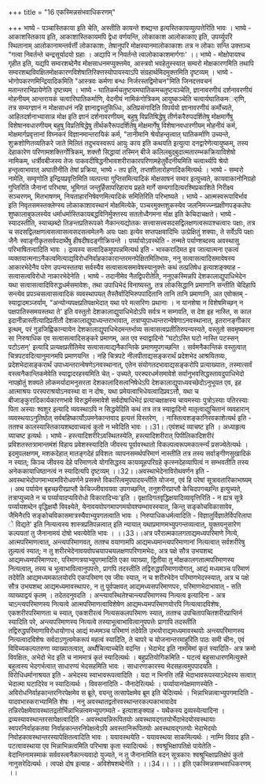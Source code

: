 +++
title = "16 एकस्मिन्नसंभवाधिकरणम्"

+++
भाष्ये - पञ्चास्तिकाया इति चेति, अस्तीति कायन्ते शब्द्यन्त इत्यस्तिकायव्युत्पत्तेरिति भावः । भाष्ये - आकाशस्तिकाय इति, आकाशास्तिकायमपि द्वेधा वर्णयन्ति, लोकाकाश आलोकाकाए इति, उपर्य्युपरि स्थितानाम् आलोकानामन्तर्वर्त्ती लोकाकाशः, तेषानुपरि मोक्षस्यानमालोकाकाशः तत्र न लोकाः सन्ति उक्त्तञ्च "गत्वा निवर्तन्ते चन्द्रसूर्यादयो ग्रहाः । अद्यापि न निवर्तन्ते त्वालोकाकाशमार्गगाः' ।। भाष्ये - मोक्षोपायश्च गृहीत इति, यद्यपि सम्वरशब्देनैव मोक्षसाधनमप्युक्त्तमेव, आस्त्रवो भवहेतुस्स्यात् सम्वरो मोक्षकारणमिति तथापि सम्वरशब्दविवक्षितमोक्षकारणविशेषातिरिक्त्तस्योपायस्याऽपि संग्रहार्थमिदमुक्त्तमिति दृष्टव्यम् । भाष्ये - भोगोपकरणमिन्द्रियादिकमिति "आस्त्रवः कर्मणा बन्धः निर्जरस्तद्विमोचन"मिति जिनदत्तवचनं मतान्तराभिप्रायेणेति दृष्टव्यम् । भाष्ये - घातिकर्मचतुष्टयमघातिकमचतुष्टयञ्चेति, ज्ञानावरणीयं दर्शनावरणीयं मोहनीयम् आन्तरायकं चत्वारिघातिकर्माणि, वेदनीयं नामिकंगोत्रिकम् आयुष्कञ्चेति चत्वार्यघातिकमर्ाणि, तत्र सम्यग्ज्ञानं न मोक्षसाधनं नहि ज्ञानाद्वस्तुसिध्धिः, अतिप्रसंगादिति विपर्ययो ज्ञानावरणीयं कर्मोच्यते, आहितदर्शनाभ्यासान्न मोक्ष इति ज्ञानं दर्शनावरणीयम्, बहुषु विप्रतिषिद्धेषु तीर्णकरैरुपदर्शितेषु मोक्षमार्गेषु विशेषानवधारणीयम् बहुषु विप्रतिषिद्धेषु तीर्थकरैरूपदर्शितेषु मोक्षमार्गेषु विशेषानवधारणीयम् मोहनीयं कर्म, मोक्षमार्गप्रवृत्तानां विघ्नकरं विज्ञानमान्तरायिकं कर्म, "तानीमानि श्रेयोहन्तृत्वात् घातिकर्माणि उच्यन्ते, शुक्रशोणितव्यतिकरे जाते मिलितं तदुभयस्वरूपं आयुः काय इति कथयति इत्युत्पा दनद्वारेणेत्यायुष्कम्, तस्य देहाकारेण परिणामशक्त्तिर्गोत्रिकम्, शक्त्तौ सिद्धायां तस्मिन् बीजे कलिलबुद्बुदात्मतारम्भकक्रियाविशेषो नामिकम्, धर्त्रीवबीजस्य तेजः पाकवदीषिद्धनीभावशरीराकारपरिणामहेतुर्वेदनीयमिति चत्वार्थ्यपि श्रेयो हन्तृत्वाभावात् अघातीनीति तेषां प्रक्रिया, भाष्ये - तप इति, तप्तशीलारोहणादिकमित्यर्थः । भाष्ये - सम्वरो नामेति, सम्वृणोति इन्द्रियप्रवृत्तिमिति व्यत्पत्त्या गुप्तिसमित्यादिकं मोक्षसाषनं सम्वर इत्युच्यते, कायवाकानोनिग्रहो गुप्तिरिति जैनानां परिभाषा, भूमिगतं जन्तुर्हिसापरिहाराय प्रहते मार्गे सम्यगादित्यरश्मिप्रकाशिते निरीक्ष्य सञ्चरणम्, मितभाषणम्, नियताहारनिषेवणमित्यादिकं समितिरिति परिभाष्यते । भाष्ये - आत्मस्वरूपाविर्भाव इति निवृतसमस्तक्लेण्स्य लोकाकाशावस्थानं मोक्षमित्येके, पञ्चरमुक्त्तशुकस्येव जलनिमज्ज्नप्रक्षीणपङ्कलेपः शुष्कालाबुफलस्येव धर्माधर्मास्तिकायबद्धविनिर्मुक्त्तस्य सततोध्वैगमना मोक्ष इति केचिदाचक्षते। भाष्ये - स्यादस्तीति, स्याच्छब्दो तिङन्तप्रतिरूपको नैकान्त्यद्योतकः सत्त्वासत्त्वसदसद्विलक्षणत्वरूपाश्चत्वारः पक्षाः, तत्र च सदसद्विलक्षणत्वसत्वासत्वसदसत्वमेलनैः अयः पक्षाः इत्येव सप्तपक्षवादिभिः उत्प्रेक्षितुं शक्याः, ते सर्वेऽपि पक्षाः जैनैः स्वाङ्गीकृतसर्वपदार्थेषु हीषदीषदङ्गीक्रियन्ते । पर्य्यायोऽवस्थेति - तन्मते पर्याण्शब्दस्य अवस्थासु परिभाषितत्वादिति भावः । द्रव्यस्य सत्वादिकमुपपन्नमित्यर्थ इति - भास्करादिमत इव जात्यात्मना एकत्वं व्यक्तयात्मनाऽनैकत्वमित्याद्यविरोधनिर्वाहकाकारान्तरमनपेक्षितमितिभावः, ननु सत्वासत्वादिसमावेषस्य आकारभेदेनैव परेण उपन्यस्ततया सर्वस्यैव सत्वासत्वसमावेषस्यानुक्त्तेः कथं तत्प्रतिषेध इत्याशङ्क्याह - सत्वासत्वविरोधो नाकारभेदेनेति । भाष्ये - तदानीमेव नैतद्विपरीतेति, ननुएकस्मिन्नपि देशकालाद्युपाधिभेदेन यथा सत्वासत्वादिविरुद्धधर्मसमावेशः, तथा उपाधिभेदं विनाष्यस्तु, तत्र लोकसिद्धानि प्रमाणानि सन्तीति चेदिहापि सन्त्येव प्रपञ्चसत्वासत्वादिकं व्यवस्थापयत् तैस्तैर्वादिभिरुपपादितानि तानि तानि प्रमाणानि, अत एवोक्तम् - स्याद्वादमञ्जर्याम्, "अन्योन्यपक्षप्रतिपक्षभेदात् यथा परे मत्सरिणः प्रथानाः । न यानशेषा न विशेषमिच्छन् न पक्षपातिस्समयस्तथा ते' इति वस्तुतो देशकालाद्युपाधिभेदोऽपि सर्वत्र न सम्गवति, स देश इह नास्ति, स काल इदानीन्नास्तीत्यादिप्रतीतौ देशकालाद्युपाध्यन्तराभावात्, तत्राप्युपाध्यन्तरान्वेषेणाऽनवस्थानात्, इतरानङ्गीकार इत्थम्, परं गुडजिह्विकान्यायेन देशकालाद्युपाधिभेदमन्तर्भाव्य सत्वासत्वप्रतीतिरुपन्यस्यते, वस्तुतो सवमृष्यमाना सा निरुषाधिक एव सत्वासत्वादिसङ्करे प्रमाणम्, अत एव स्याद्वादिनो "घटोऽस्ति घटो नास्ति पटस्सन् पटोऽसन्' इत्यादि प्रत्यक्षप्रतीतिमेव सत्वासत्वाद्यनैकान्तिके प्रमाणमुपगच्छन्ति । सर्वमनैकान्तिकं वस्तुत्वात् चित्रपटवदित्यानुमानमपि प्रमाणयन्ति । नहि चित्रपटे नीलपीताद्यसङ्करार्थं प्रदेशभेद आश्रयितव्यः, प्रदेशभेदासङ्करार्थं उपाध्यन्तरान्वेषणेऽनवस्थानात्, एतेन संयोगतदभावाद्यसङ्करोपि प्रत्याख्यातः, तस्मात्सर्वं वस्त्वनैकान्तिकमेवेति स्याद्वादरहस्यमिति चेत् - उच्यते, परस्परधर्मसमावेशे सर्वानुभवसिद्धस्तावदुपाधिभेदो नापह्रोतुं शक्यते लोकमर्यादामनुसरता देशकालादिसत्वनिषेधेऽपि देशकालाद्युपाध्यवच्छेदोऽनुभूयत एव, इह आत्माश्रयः परस्पराश्रयोऽनवस्था वा न दोषः, यथा प्रमेयत्वाभिधेयत्वादिप्रवऽत्तौ, यथा च बीजाङ्कुरादिकार्यकारणभावे विरुद्धर्मसमावेशे सर्वदोषाधिभेदं प्रत्याचक्षाक्षस्य चायमस्याः पुत्रोऽस्याः पतिरस्याः पिता अस्याः श्वशुर इत्यादि व्यवस्थाऽपि न सिद्धयेदिति कथं तत्र तत्र स्याद्वादिनो मातृत्वाद्युचितानं व्यवहारान् व्यवस्थयाऽनुतिष्ठेत् सर्वबहिष्कार्योऽपमनेकान्तवाद इत्यत्तं विस्तरेण, । नास्तित्वशङ्कानिरवकाशेत्यर्थ इति - ततश्च कालस्यास्तिकायशब्दवाच्यत्वं कुतो न भवेदिति भावः ।।31।।एवंशब्दं व्याचष्ट इति । अध्याहृत्य व्याचष्ट इत्यर्थः । भाष्ये - हस्त्यादिशरीरेऽवस्थितस्येति, हस्त्यादिशरीरात् पिपीलिकादिशरीरं प्रविशतस्तत्रामान्तमंशं विहाय प्रवेशस्स्यादिति जीवस्य पूर्वावस्थातो विकल्पत्वरूपमकार्त्स्न्यं प्रसज्येतेत्यर्थः । इदमुपलक्षणम्, मशकदेहात् मातङ्गदेहं प्रविशतः व्यापनसमर्थपरिमाणं नास्तीति तत्र तस्य सर्वाङ्गीणसुखादिकं न स्यात्; किञ्च जीवस्य देहे परिमाणत्वे योगसिद्धस्य कायव्यूहपरिग्रहे कृत्स्नदेहव्यापित्वं न सम्भवतीति तस्य अनेककायाधिष्ठानत्वं न स्यादित्यपि दृष्टव्यम् ।।32।।अवस्थाभेदेनाविरोथवर्णन इति - अवस्थाभेदोपगमाभ्यामविरोधवर्णने प्रसक्त्ते विकारित्वमुपपादयन्तीति योजना, एवं हि परेषां सूत्रावतारिकाभाष्यम् । अथ पर्यायेन बृहच्छरीरप्राप्तौ केचिज्जीवावयवा उपगच्छन्ति, तनुशरीरप्राप्तौ केचिदपगच्छन्ति इत्युच्यते, तत्राप्युच्यते न च पर्य्यायादप्यविरोधो विकारादिभ्यः'इति । वृक्षादिगतवृद्धिक्षयादिव्यावृत्तिरिति - न ह्यत्र सूत्रे पर्य्यायशब्देन वृद्धिक्षयौ विवक्ष्येते, येनावयवोपगमापगमयोवश्यम्भावस्स्यात्, किन्तु सङ्कोचविकासावेव, जैमिनैरपि सङ्कोचविकासमात्रस्यैवाभ्युपगतत्वाति भावः । निरुपाधिकधर्मत्वादिति - विज्ञातुर्विज्ञातेर्विपरिलापा े विद्यते' इति नित्यत्वस्य शास्त्रप्रतिपन्नत्वात् इति न्यायात् यथाप्रमाणमभ्युपगन्तव्यत्वात्, युक्तयनुसारेण कल्पयतां तु जैनानामयं दोषो भवत्येवेति भावः । ।।33।।अत्र परैरात्मकालगताद्यमध्यपरिमाणे नित्ये, आत्मपरिमाणत्वात्, अन्त्यपरिमाणवत्, ततश्च वयाणामपि आद्यमध्यमान्त्यपरिमाणानां नित्यत्वात् सर्वशरीरेषु तुल्यत्वं स्यात्; न तु शरीरभेदेनावयवोपचयापचयलक्षणपरिणामभेदः, अत्र पक्षे सौत्र उभयशब्द आद्यमध्यमपरिमाणपरः, परिमाणत्रयाभ्युपगमादिति एका व्याख्या, द्वितीया तु मोक्षकालगतात्मपरिमाणस्य नित्यत्वात्, तस्य च भूत्वाभावित्वानुपपत्तेः, प्रागपि तदस्तीति तद्विरुद्धपरिमाणायोगात्, आद्यं मध्यमञ्च परिमाणं तदेवेति आद्यमध्यमकालयोरपि एकपरिमाण एव जीवः स्यात्, न च शरीरभेदेन परिमाणभेदस्स्यात्, अत्र च पक्षे सौत्र उभयशब्द आद्यमध्यमावस्थापरः, न तु पूर्वपक्षवत् आद्यमध्यसपरिमाणपरः, परिमाणभेदाभावात् - सति व्याख्याद्वयं कृतम् । तदेतदनुवदति । अन्त्यावस्थितेश्चान्त्यपरिमाणस्य नित्यत्व इत्यादिना - अत्र चाऽन्त्यपरिमाणस्य नित्यत्वे आत्मपरिमाणत्वाविशेषेण आद्यमध्यमपरिमाणयोरपि नित्यत्वादविशेषः, एकशरीरपरिमाणता च स्यात्, एकशरीरत्वं नित्यसकलपरिमाणः स्यात्, ततश्च उपचितापचितशरीरप्राप्तिर्न स्यादिति परे, अन्त्यपरिमाणस्य नित्यत्वे तस्याभूत्वाभावित्वानुपपत्तेः प्रागापि तदस्तीति तद्विरुद्धपरिमाणाविरोधायोगाध् आद्यं मध्ममञ्च परिमाणं तदेवेति उभयोराद्यमध्यमावस्थयोः अन्त्यपरिमाणस्य नित्यत्वादविशेषः सर्वदाऽणुत्वमेकरूपं महत्वं स्यादिति, ते चापरे च योजनान्तरमाहुरिति पाठः समी चीनः, एवं विविच्यकल्पतरुणा व्याख्यातत्वात्, अर्थौचित्याच्चेति वदन्ति । भेदाभेद इति नाममिमां कृतं स्यादिति- अत्र क्रमो विवक्षितः, अभेदो भेद इति च नाममात्रं कृतं स्यादित्यर्थः । बहुप्रतियोगिकमिति - घटत्वं बहुसाधारणमित्युक्त्ते बहुत्वस्य भेदगर्भत्वात् साधारण्यं भेदसहमिति भावः । साधारणाकारस्य भेदसहत्वमुपपादयति । विरोधिधर्मानाश्रयत इति - अभेदस्य स्वाभावरूपत्वादिति । यदा न भिनत्ति तर्हि भेदाभावरूपस्याऽभेदस्य सत्वात् भेदात्मा घटादिरेव न स्यादित्यर्थः । विवसनादिति - जैनादेरित्यर्थः । पर्य्यायानपेक्षमाणस्येति - अविरोधनिर्वाहकान्तरनिरपेक्षमेव स ब्रूते, वयन्तु तत्सापेक्षमेव ब्रूम इति चेदित्यर्थः । भिन्नाभिन्नत्वाभ्युपगमादिति - यादवभास्कराभ्यामिति शेषः । ननु अवस्थातद्वतोरवस्थान्तरकल्पकाभावादेव तन्निरपेक्षमेवावस्थातद्रतोर्भिन्नाभिन्नत्वमभ्युपगम्यते - इत्याशङ्क्याह - यथैकस्य द्रव्यस्येत्यादिना । द्रव्यस्यावस्थान्तरसापेक्षत्वादिति - अवस्थावन्निरूपितयोः अवस्थावद्गतयोर्भेदाभेदयोरवस्थायाः स्वपरनिर्वाहकतया निर्वाहकान्तरनिपेक्षत्वेऽपि अवस्तानिरूपितयोः अवस्थावद्गतयोः भेदाभेदयोः निवोहकावस्थान्तरस्यापेक्षितत्वादिति भावः । ययावस्थयेति - ययावस्थया साकमित्यर्थः । नाम्नि विवाद इति - पटत्वावस्थाया एव भिन्नाभिन्नत्वमिति परिभाषा कृता स्यादित्यर्थः । श्वश्रूभिक्षापतिक्षे पायेतेति - वेदान्तिनामस्माकं सर्ववस्त्वनैकान्त्यवादो युज्यते, न तु जैनानामिति वदन् सूत्रकारः श्वश्रूभिक्षाप्रतिक्षेपं कुतो नानुसरेदित्यर्थः । त्वपक्षे दोष इत्याह - अविशेषशब्देनेति । ।।34।। ।। इति एकस्मिन्नसम्भवाधिकरणम् ।।
